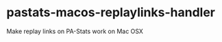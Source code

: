 pastats-macos-replaylinks-handler
=================================

Make replay links on PA-Stats work on Mac OSX
